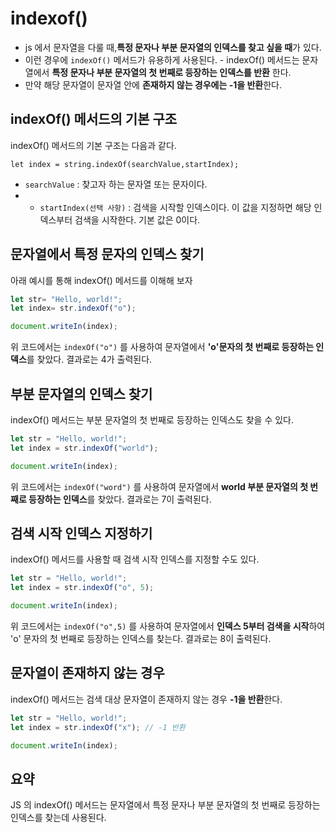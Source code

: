 indexof()
===
- js 에서 문자열을 다룰 때,**특정 문자나 부분 문자열의 인덱스를 찾고 싶을 때**가 있다.
- 이런 경우에 `indexOf()` 메서드가 유용하게 사용된다. - indexOf() 메서드는 문자열에서 **특정 문자나 부분 문자열의 첫 번째로 등장하는 인덱스를 반환** 한다. 
- 만약 해당 문자열이 문자열 안에 **존재하지 않는 경우에는 -1을 반환**한다.

## indexOf() 메서드의 기본 구조
indexOf() 메서드의 기본 구조는 다음과 같다.
```
let index = string.indexOf(searchValue,startIndex);
```
- `searchValue` : 찾고자 하는 문자열 또는 문자이다. 
- - `startIndex(선택 사항)` : 검색을 시작할 인덱스이다. 이 값을 지정하면 해당 인덱스부터 검색을 시작한다. 기본 값은 0이다.

## 문자열에서 특정 문자의 인덱스 찾기
아래 예시를 통해 indexOf() 메서드를 이해해 보자

```js
let str= "Hello, world!";
let index= str.indexOf("o");

document.writeIn(index);
```
위 코드에서는 `indexOf("o")` 를 사용하여 문자열에서 **'o'문자의 첫 번째로 등장하는 인덱스**를 찾았다. 결과로는 4가 출력된다.

## 부분 문자열의 인덱스 찾기
indexOf() 메서드는 부분 문자열의 첫 번째로 등장하는 인덱스도 찾을 수 있다.

```js
let str = "Hello, world!";
let index = str.indexOf("world");

document.writeIn(index);
```
위 코드에서는 `indexOf("word")` 를 사용하여 문자열에서 **world 부분 문자열의 첫 번째로 등장하는 인덱스**를 찾았다. 결과로는 7이 출력된다.

## 검색 시작 인덱스 지정하기
indexOf() 메서드를 사용할 때 검색 시작 인덱스를 지정할 수도 있다.
```js
let str = "Hello, world!";
let index = str.indexOf("o", 5);

document.writeIn(index);
```
위 코드에서는 `indexOf("o",5)` 를 사용하여 문자열에서 **인덱스 5부터 검색을 시작**하여 'o' 문자의 첫 번째로 등장하는 인덱스를 찾는다. 결과로는 8이 출력된다.

## 문자열이 존재하지 않는 경우
indexOf() 메서드는 검색 대상 문자열이 존재하지 않는 경우 **-1을 반환**한다.
```js
let str = "Hello, world!";
let index = str.indexOf("x"); // -1 반환

document.writeIn(index);
```

## 요약
JS 의 indexOf() 메서드는 문자열에서 특정 문자나 부분 문자열의 첫 번째로 등장하는 인덱스를 찾는데 사용된다. 